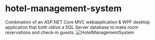 # hotel-management-system
Combination of an ASP.NET Core MVC webapplication &amp; WPF desktop application that both utilize a SQL Server database to make room reservations and check-in guests.
![HotelManagementSystem](https://user-images.githubusercontent.com/13821079/138512425-c24a5e78-f105-4f72-b85f-d80f4b8f84eb.png)
